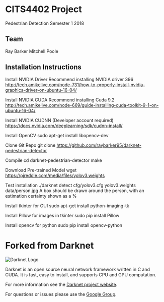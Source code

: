 # CITS4402 Project #
Pedestrian Detection
Semester 1 2018 

## Team ##
Ray Barker 
Mitchell Poole

## Installation Instructions ##
Install NVIDIA Driver
Recommend installing NVIDIA driver 396
http://tech.amikelive.com/node-731/how-to-properly-install-nvidia-graphics-driver-on-ubuntu-16-04/

Install NVIDIA CUDA
Recommend installing Cuda 9.2
http://tech.amikelive.com/node-669/guide-installing-cuda-toolkit-9-1-on-ubuntu-16-04/

Install NVIDIA CUDNN (Developer account required)
https://docs.nvidia.com/deeplearning/sdk/cudnn-install/

Install OpenCV
sudo apt-get install libopencv-dev
 
Clone Git Repo
git clone https://github.com/raybarker95/darknet-pedestrian-detector

Compile
cd darknet-pedestrian-detector
make

Download Pre-trained Model
wget https://pjreddie.com/media/files/yolov3.weights

Test installation
./darknet detect cfg/yolov3.cfg yolov3.weights data/person.jpg
A box should be drawn around the person, with an estimation certainty shown as a %

Install tkinter for GUI
sudo apt-get install python-imaging-tk

Install Pillow for images in tkinter
sudo pip install Pillow

Install opencv for python
sudo pip install opencv-python

# Forked from Darknet #
![Darknet Logo](http://pjreddie.com/media/files/darknet-black-small.png)

Darknet is an open source neural network framework written in C and CUDA. It is fast, easy to install, and supports CPU and GPU computation.

For more information see the [Darknet project website](http://pjreddie.com/darknet).

For questions or issues please use the [Google Group](https://groups.google.com/forum/#!forum/darknet).
